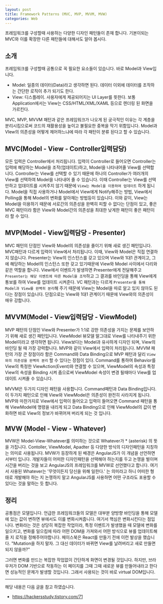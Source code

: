 ```yaml
---
layout: post
title: Framework Patterns (MVC, MVP, MVVM, MVW)
categories: Web
---
```



프레임워크를 구성할때 사용하는 다양한 디자인 패턴들이 존재 합니다. 기본이되는 MVC와 이를 확장한 다른 패턴들에 대해서도 알아 봅시다.


## 소개
프레임워크를 구성할때 공통으로 꼭 필요한 요소들이 있습니다. 바로 Model과 View입니다.
- Model: 일종의 데이터(Data)라고 생각하면 된다. 데이터 이외에 데이터를 조작하는 간단한 로직이 추가 되기도 한다.
- View: 디스플레이. 사용자에게 제공되어지는 UI Layer를 뜻한다. 보통 Application에서는 View는 CSS/HTML/XML/XAML 등으로 렌더링 된 화면을 가르킨다.

MVC, MVP, MVVM 패턴과 같은 프레임워크가 나오게 된 궁극적인 이유는 각 계층을 분리시킴으로써 코드의 재활용성을 높이고 불필요한 중복을 막기 위함입니다. Model과 VIew의 의존성을 어떻게 제어하느냐에 따라 각 패턴이 분류 된다고 할 수 있습니다.


## MVC(Model - View - Controller입력담당)
모든 입력은 Controller에서 처리됩니다. 입력이 Controller로 들어오면 Controller는 입력에 해당하는 Model을 조작(업데이트)하고, Model을 나타내어줄 View를 선택합니다. Controller는 View를 선택할 수 있기 때문에 하나의 Controller가 여러개의 View를 선택하여 Model을 나타내어 줄 수 있습니다. 이때 Controller는 View를 선택만하고 업데이트를 시켜주지 않기 때문에 `View는 Model을 이용하여 업데이트` 하게 됩니다. Model을 직접 사용하거나 Model에서 View에게 Notify해주는 방법, View에서 Polling을 통해 Model의 변화를 알아채는 방법등이 있습니다. 이와 같이, View는 Model을 이용하기 때문에 서로간의 의존성을 완벽히 피할 수 없다는 단점이 있고, 좋은 MVC 패턴이라 함은 View와 Model간의 의존성을 최대한 낮게한 패턴이 좋은 패턴이라 할 수 있다.

## MVP(Model - View입력담당 - Presenter)
MVC 패턴의 단점인 View와 Model의 의존성을 줄이기 위해 새로 생긴 패턴입니다. MVC패턴과 다르게 입력이 View에서 처리됩니다. 이때, View와 Model은 직접 연결하지 않습니다. Presenter는 View의 인스턴스를 갖고 있으며 View와 1대1 관계이고, 그에 해당하는 Model의 인스턴스 또한 갖고 있기때문에 View와 Model 사이에서 다리와 같은 역할을 합니다. View에서 이벤트가 발생하면 Presenter에게 전달해주고 `Presenter는 해당 이벤트에 따른 Model을 조작`하고 그 결과를 바인딩을 통해 View에게 통보를 하여 View를 업데이트 시켜준다. VC 패턴과는 다르게 `Presenter를 통해 Model과 View를 완벽히 분리`해 주기 때문에 View는 Model을 따로 알고 있지 않아도 된다는 장점이 있습니다. 단점으로는 View와 1대1 관계이기 때문에 View와의 의존성이 매우 강합니다.

## MVVM(Model - View입력담당 - ViewModel)
MVP 패턴의 단점인 View와 Presenter가 1:1로 강한 의존성을 가지는 문제를 보안하기 위해 새로 생긴 패턴입니다. ViewModel 뷰모델 말그대로 View를 나타내주기 위한 Model이라고 생각하면 됩니다. View보다는 Model과 유사하게 디자인 되며, View의 바인딩 될 때 가장 강력합니다. MVP와 같이 View에서 입력이 처리됩니다. MVVM 패턴의 가장 큰 장점이라 함은 Command와 Data Binding으로 MVP 패턴과 달리 `View와의 의존성을 완벽히 분리` 할 수 있다는 장점이 있다. Command를 통하여 Behavior를 View의 특정한 ViewAction(Event)와 연결할 수 있으며, ViewModel의 속성과 특정 View의 속성을 Binding 시켜 줌으로써 ViewModel 속성이 변경 될때마다 View를 업데이트 시켜줄 수 있습니다.

MVVM은 두가지 디자인 패턴을 사용합니다. Command패턴과 Data Binding입니다. 이 두가지 패턴으로 인해 View와 ViewModel은 의존성이 완전히 사라지게 됩니다. MVP와 마찬가지로 View에서 입력이 들어오고 입력이 들어오면 Command 패턴을 통해 ViewModel에 명령을 내리게 되고 Data Binding으로 인해 ViewModel의 값이 변화하면 바로 View의 정보가 바뀌어져 버리게 되는 것 입니다.

## MVW (Model - View - Whatever)
MVW은 Model-View-Whatever를 의미하는 것으로 Whatever가 * (asterisk) 의 뜻을 가집니다. Contoller, ViewModel, Apadter 등 다양한 방식의 디자인패턴을 지칭하는 의미로 사용됩니다. MVW가 등장하게 된 배경은 AngularJS가 이 개념을 선언하면서부터 입니다. 개발자들이 어떠한 디자인패턴을 선택해야 하는지를 두고 논쟁을 벌이며 시간을 버리는 것을 보고 AngularJS의 프레임워크를 MVW로 선언했다고 합니다. 여기서 사용된 Whatever는 '무엇이든지 당신을 위해 일한다.' 는 의미라고 하니 어떠한 형태로 개발해야 하는 지 논쟁하지 말고 AngularJS를 사용하면 어떤 구조라도 포용할 수 있다는 것을 말하는 듯 합니다.
 

## 정리
공통점은 모델입니다. 언급한 프레임워크들의 모델은 대부분 양방향 바인딩을 통해 모델에 있는 값이 변하면 뷰에서도 이를 변화시켜줍니다. 여기서 핵심은 변화시킨다는 점입니다. 변화라는 것은 상당히 복잡한 작업이라, 특정 이벤트가 발생했을 때 모델에 변화를 일으키고, 변화를 일으킴에 따라 어떤 DOM을 가져와서 어떤 방식으로 뷰를 업데이트해줄 지 로직을 정해주어야합니다. 페이스북은 React를 만들기 전에 이런 발상을 했습니다. "Mutation을 하지 말자. 그 대신 데이터가 바뀌면 View를 날려버리고 새로 만들면 되지 않을까?"

그러면 변화를 만드는 복잡한 작업없이 간단하게 화면이 변경될 것입니다. 하지만, 브라우저가 DOM 기반으로 작동하는 이 페이지를 그때 그때 새로운 뷰를 만들어내라고 한다면 성능적인 문제가 발생할 것입니다. 그래서 사용되는 것이 바로 virtual DOM입니다.



----
해당 내용은 다음 글을 참고 하였습니다.
- https://hackersstudy.tistory.com/71